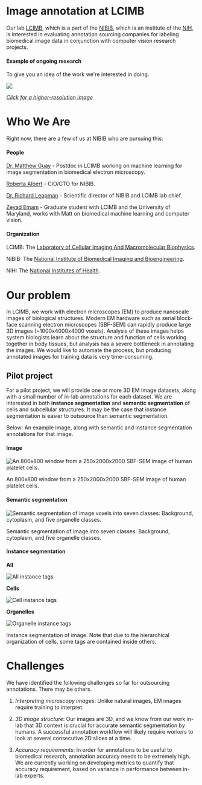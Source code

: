 # Image annotation at LCIMB

Our lab [LCIMB](https://www.nibib.nih.gov/labs-at-nibib/laboratory-cellular-imaging-and-macromolecular-biophysics-lcimb), which is a part of the [NIBIB](####NIBIB/NIH), which is an institute of the [NIH](https://www.nih.gov/), is interested in evaluating annotation sourcing companies for labeling biomedical image data in conjunction with computer vision research projects. 

#### Example of ongoing research

To give you an idea of the work we're interested in doing.

<a href="large.png"><img src="small.png" align="center"></a><p><i>[Click for a higher-resolution image](https://heyitsguay.github.io/aboutus/large.png)</i>

# Who We Are

Right now, there are a few of us at NIBIB who are pursuing this:

#### People

[Dr. Matthew Guay](https://www.nibib.nih.gov/about-nibib/staff/matthew-guay) - Postdoc in LCIMB working on machine learning for image segmentation in biomedical electron microscopy.

[Roberta Albert](https://www.nibib.nih.gov/about-nibib/staff/roberta-albert) - CIO/CTO for NIBIB.

[Dr. Richard Leapman](https://www.nibib.nih.gov/about-nibib/staff/richard-leapman) - Scientific director of NIBIB and LCIMB lab chief.

[Zeyad Emam](https://www.nibib.nih.gov/about-nibib/staff/zeyad-emam) - Graduate student with LCIMB and the University of Maryland, works with Matt on biomedical machine learning and computer vision.

#### Organization

LCIMB: The [Laboratory of Cellular Imaging And Macromolecular Biophysics](https://www.nibib.nih.gov/labs-at-nibib/laboratory-cellular-imaging-and-macromolecular-biophysics-lcimb).

NIBIB: The [National Institute of Biomedical Imaging and Bioengineering](https://www.nibib.nih.gov/).

NIH: The [National Institutes of Health](https://www.nih.gov/).

# Our problem

In LCIMB, we work with electron microscopes (EM) to produce nanoscale images of biological structures. Modern EM hardware such as serial block-face scanning electron microscopes (SBF-SEM) can rapidly produce large 3D images (~1000x4000x4000 voxels). Analysis of these images helps system biologists learn about the structure and function of cells working together in body tissues, but analysis has a severe bottleneck in annotating the images. We would like to automate the process, but producing annotated images for training data is very time-consuming.

## Pilot project

For a pilot project, we will provide one or more 3D EM image datasets, along with a small number of in-lab annotations for each dataset. We are interested in both **instance segmentation** and **semantic segmentation** of cells and subcellular structures. It may be the case that instance segmentation is easier to outsource than semantic segmentation.

Below: An example image, along with semantic and instance segmentation annotations for that image. 

#### Image

![An 800x800 window from a 250x2000x2000 SBF-SEM image of human platelet cells.](image.png)

An 800x800 window from a 250x2000x2000 SBF-SEM image of human platelet cells.

#### Semantic segmentation
![Semantic segmentation of image voxels into seven classes: Background, cytoplasm, and five organelle classes.](semantic50.png)

Semantic segmentation of image into seven classes: Background, cytoplasm, and five organelle classes.

#### Instance segmentation

**All**

![All instance tags](all-instance50.png)

**Cells**

![Cell instance tags](cells-instance50.png)

**Organelles**

![Organelle instance tags](organelles-instance50.png)

Instance segmentation of image. Note that due to the hierarchical organization of cells, some tags are contained inside others.

# Challenges

We have identified the following challenges so far for outsourcing annotations. There may be others.

1. *Interpreting microscopy images*: Unlike natural images, EM images require training to interpret.

2. *3D image structure*: Our images are 3D, and we know from our work in-lab that 3D context is crucial for accurate semantic segmentation by humans. A successful annotation workflow will likely require workers to look at several consecutive 2D slices at a time.

3. *Accuracy requirements*: In order for annotations to be useful to biomedical research, annotation accuracy needs to be extremely high. We are currently working on developing metrics to quantify that accuracy requirement, based on variance in performance between in-lab experts.
